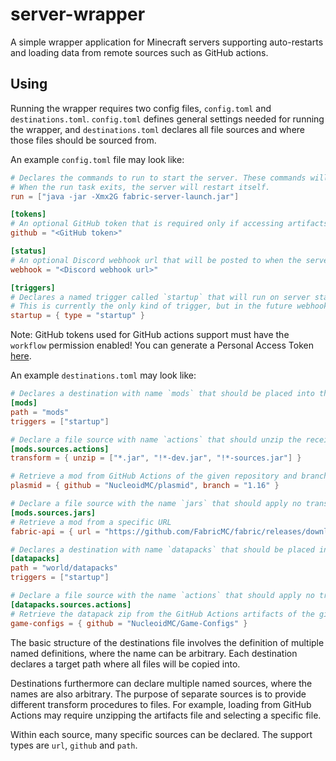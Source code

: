 # server-wrapper
A simple wrapper application for Minecraft servers supporting auto-restarts and loading data from remote sources such as GitHub actions.

## Using
Running the wrapper requires two config files, `config.toml` and `destinations.toml`.
`config.toml` defines general settings needed for running the wrapper, and `destinations.toml` declares all file sources and where those files should be sourced from.

An example `config.toml` file may look like:
```toml
# Declares the commands to run to start the server. These commands will be run sequentially.
# When the run task exits, the server will restart itself.
run = ["java -jar -Xmx2G fabric-server-launch.jar"]

[tokens]
# An optional GitHub token that is required only if accessing artifacts from GitHub Actions.
github = "<GitHub token>"

[status]
# An optional Discord webhook url that will be posted to when the server starts (or restarts).
webhook = "<Discord webhook url>"

[triggers]
# Declares a named trigger called `startup` that will run on server startup and is used to load new files into appropriate destinations.
# This is currently the only kind of trigger, but in the future webhooks may be supported as trigger.
startup = { type = "startup" }
```

Note: GitHub tokens used for GitHub actions support must have the `workflow` permission enabled!
You can generate a Personal Access Token [here](https://github.com/settings/tokens).

An example `destinations.toml` may look like:
```toml
# Declares a destination with name `mods` that should be placed into the relative path `mods` and be refreshed at the `startup` trigger.
[mods]
path = "mods"
triggers = ["startup"]

# Declare a file source with name `actions` that should unzip the received file with the given filters.
[mods.sources.actions]
transform = { unzip = ["*.jar", "!*-dev.jar", "!*-sources.jar"] }

# Retrieve a mod from GitHub Actions of the given repository and branch.
plasmid = { github = "NucleoidMC/plasmid", branch = "1.16" }

# Declare a file source with the name `jars` that should apply no transform to the loaded files.
[mods.sources.jars]
# Retrieve a mod from a specific URL
fabric-api = { url = "https://github.com/FabricMC/fabric/releases/download/0.26.3%2B1.16/fabric-api-0.26.3+1.16.jar" }

# Declares a destination with name `datapacks` that should be placed into the relative path `world/datapacks` and be refreshed at the `startup` trigger.
[datapacks]
path = "world/datapacks"
triggers = ["startup"]

# Declare a file source with the name `actions` that should apply no transform to the loaded files.
[datapacks.sources.actions]
# Retrieve the datapack zip from the GitHub Actions artifacts of the given repository.
game-configs = { github = "NucleoidMC/Game-Configs" }
```

The basic structure of the destinations file involves the definition of multiple named definitions, where the name can be arbitrary. 
Each destination declares a target path where all files will be copied into.

Destinations furthermore can declare multiple named sources, where the names are also arbitrary.
The purpose of separate sources is to provide different transform procedures to files. For example, loading from GitHub Actions may require unzipping the artifacts file and selecting a specific file.

Within each source, many specific sources can be declared. The support types are `url`, `github` and `path`.
